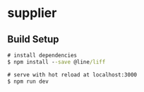 # supplier

## Build Setup

```cmd
# install dependencies
$ npm install --save @line/liff

# serve with hot reload at localhost:3000
$ npm run dev

```
